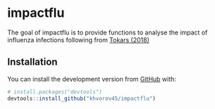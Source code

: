 
<!-- README.md is generated from README.Rmd. Please edit that file -->

# impactflu

<!-- badges: start -->

<!-- badges: end -->

The goal of impactflu is to provide functions to analyse the impact of
influenza infections following from [Tokars
(2018)](https://doi.org/10.1016/j.vaccine.2018.10.026)

## Installation

You can install the development version from
[GitHub](https://github.com/) with:

``` r
# install.packages("devtools")
devtools::install_github("khvorov45/impactflu")
```
